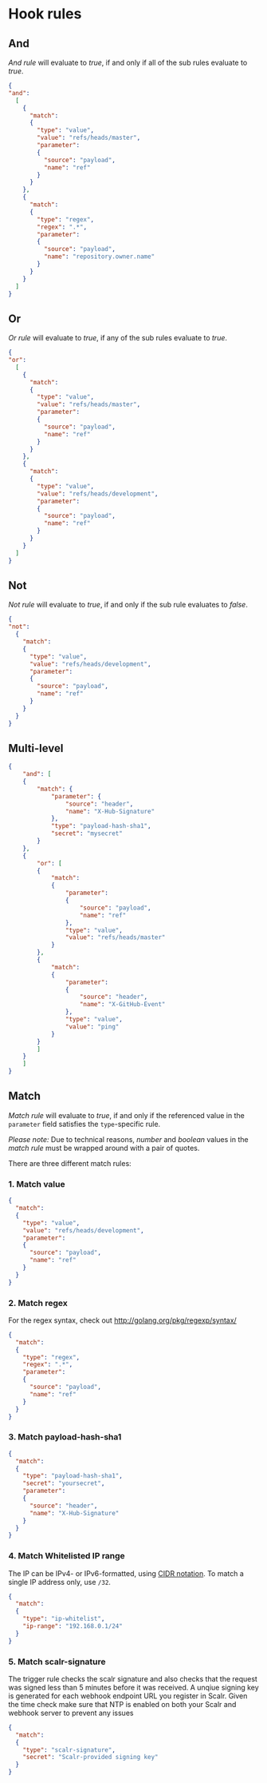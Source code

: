 # Hook rules

## And
*And rule* will evaluate to _true_, if and only if all of the sub rules evaluate to _true_.
```json
{
"and":
  [
    {
      "match":
      {
        "type": "value",
        "value": "refs/heads/master",
        "parameter":
        {
          "source": "payload",
          "name": "ref"
        }
      }
    },
    {
      "match":
      {
        "type": "regex",
        "regex": ".*",
        "parameter":
        {
          "source": "payload",
          "name": "repository.owner.name"
        }
      }
    }
  ]
}
```
## Or
*Or rule* will evaluate to _true_, if any of the sub rules evaluate to _true_.
```json
{
"or":
  [
    {
      "match":
      {
        "type": "value",
        "value": "refs/heads/master",
        "parameter":
        {
          "source": "payload",
          "name": "ref"
        }
      }
    },
    {
      "match":
      {
        "type": "value",
        "value": "refs/heads/development",
        "parameter":
        {
          "source": "payload",
          "name": "ref"
        }
      }
    }
  ]
}
```
## Not
*Not rule* will evaluate to _true_, if and only if the sub rule evaluates to _false_.
```json
{
"not":
  {
    "match":
    {
      "type": "value",
      "value": "refs/heads/development",
      "parameter":
      {
        "source": "payload",
        "name": "ref"
      }
    }
  }
}
```
## Multi-level
```json
{
    "and": [
    {
        "match": {
            "parameter": {
                "source": "header",
                "name": "X-Hub-Signature"
            },
            "type": "payload-hash-sha1",
            "secret": "mysecret"
        }
    },
    {
        "or": [
        {
            "match":
            {
                "parameter":
                {
                    "source": "payload",
                    "name": "ref"
                },
                "type": "value",
                "value": "refs/heads/master"
            }
        },
        {
            "match":
            {
                "parameter":
                {
                    "source": "header",
                    "name": "X-GitHub-Event"
                },
                "type": "value",
                "value": "ping"
            }
        }
        ]
    }
    ]
}
```
## Match
*Match rule* will evaluate to _true_, if and only if the referenced value in the `parameter` field satisfies the `type`-specific rule.

*Please note:* Due to technical reasons, _number_ and _boolean_ values in the _match rule_ must be wrapped around with a pair of quotes.

There are three different match rules:

### 1. Match value
```json
{
  "match":
  {
    "type": "value",
    "value": "refs/heads/development",
    "parameter":
    {
      "source": "payload",
      "name": "ref"
    }
  }
}
```

### 2. Match regex
For the regex syntax, check out <http://golang.org/pkg/regexp/syntax/>
```json
{
  "match":
  {
    "type": "regex",
    "regex": ".*",
    "parameter":
    {
      "source": "payload",
      "name": "ref"
    }
  }
}
```

### 3. Match payload-hash-sha1
```json
{
  "match":
  {
    "type": "payload-hash-sha1",
    "secret": "yoursecret",
    "parameter":
    {
      "source": "header",
      "name": "X-Hub-Signature"
    }
  }
}
```

### 4. Match Whitelisted IP range

The IP can be IPv4- or IPv6-formatted, using [CIDR notation](https://en.wikipedia.org/wiki/Classless_Inter-Domain_Routing#CIDR_blocks).  To match a single IP address only, use `/32`.

```json
{
  "match":
  {
    "type": "ip-whitelist",
    "ip-range": "192.168.0.1/24"
  }
}
```

### 5. Match scalr-signature

The trigger rule checks the scalr signature and also checks that the request was signed less than 5 minutes before it was received. 
A unqiue signing key is generated for each webhook endpoint URL you register in Scalr.
Given the time check make sure that NTP is enabled on both your Scalr and webhook server to prevent any issues

```json
{
  "match":
  {
    "type": "scalr-signature",
    "secret": "Scalr-provided signing key"
  }
}
```